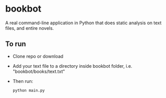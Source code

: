 # bookbot
A real command-line application in Python that does static analysis on text files, and entire novels.

## To run
 - Clone repo or download
 - Add your text file to a directory inside bookbot folder, i.e. "bookbot/books/text.txt"
 - Then run:
   
    ```
    python main.py
    ```
